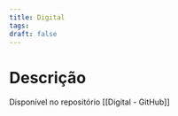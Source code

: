 ```yaml
---
title: Digital
tags: 
draft: false
---
```

# Descrição



Disponível no repositório [[Digital - GitHub]]
